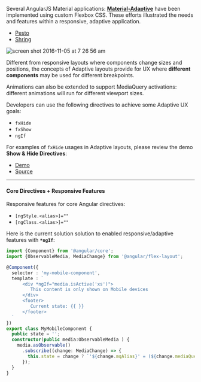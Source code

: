 Several AngularJS Material applications: 
**[Material-Adaptive](https://github.com/angular/material-adaptive/tree/master/shrine)** have been implemented using 
custom Flexbox CSS. 
These efforts illustrated the needs and features within a responsive, adaptive application.

* [Pesto](https://material-adaptive.firebaseapp.com/pesto/app/dist.html#/home)
* [Shring](https://material-adaptive.firebaseapp.com/shrine/app/dist.html)

![screen shot 2016-11-05 at 7 26 56 am](https://cloud.githubusercontent.com/assets/210413/20029970/44c16d64-a329-11e6-9a9a-bd00561ea936.png)

Different from responsive layouts where components change sizes and positions, the concepts of Adaptive layouts 
provide for UX where  **different components** may be used for different breakpoints. 

Animations can also be extended to support MediaQuery activations: different animations will run for different viewport sizes.

Developers can use the following directives to achieve some Adaptive UX goals:

* `fxHide`
* `fxShow`
* `ngIf`

For examples of `fxHide` usages in Adaptive layouts, please review the demo **Show & Hide Directives**:

* [Demo](https://tburleson-layouts-demos.firebaseapp.com/#/responsive)
* [Source](https://github.com/angular/flex-layout/blob/master/src/apps/demo-app/src/app/responsive/responsive-show-hide/responsive-show-hide.component.ts#L15) 

---- 

#### Core Directives + Responsive Features

Responsive features for core Angular directives:

* `[ngStyle.<alias>]=""`  
* `[ngClass.<alias>]=""`

Here is the current solution solution to enabled responsive/adaptive features with **`*ngIf`**:

```typescript
import {Component} from '@angular/core';
import {ObservableMedia, MediaChange} from '@angular/flex-layout';

@Component({
  selector : 'my-mobile-component',
  template : `
      <div *ngIf="media.isActive('xs')">
         This content is only shown on Mobile devices
      </div>
      <footer>
         Current state: {{ }}
      </footer>
  `
})
export class MyMobileComponent {
  public state = '';
  constructor(public media:ObservableMedia ) {
    media.asObservable()
      .subscribe((change: MediaChange) => {
        this.state = change ? `'${change.mqAlias}' = (${change.mediaQuery})` : ""
      });
  }
}
```
